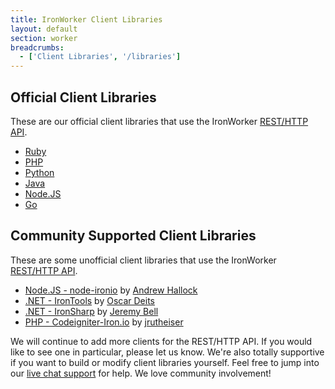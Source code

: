 ```yaml
---
title: IronWorker Client Libraries
layout: default
section: worker
breadcrumbs:
  - ['Client Libraries', '/libraries']
---
```


## Official Client Libraries

These are our official client libraries that use the IronWorker <a href="/worker/reference/api">REST/HTTP API</a>.&nbsp;<br>
<div>
<ul class="libs">
	<li><a href="https://github.com/iron-io/iron_worker_ruby_ng" target="_blank" data-lang="ruby">Ruby</a></li>
	<li><a href="https://github.com/iron-io/iron_worker_php" target="_blank" data-lang="php">PHP</a></li>
	<li><a href="https://github.com/iron-io/iron_worker_python" target="_blank" data-lang="python">Python</a></li>
	<li><a href="https://github.com/iron-io/iron_worker_java" target="_blank" data-lang="java">Java</a></li>
	<li><a href="https://github.com/iron-io/iron_worker_node" target="_blank" data-lang="node">Node.JS</a></li>
	<li><a href="https://github.com/iron-io/iron_go" target="_blank" data-lang="go">Go</a></li>
</ul>
</div>

## Community Supported Client Libraries

These are some unofficial client libraries that use the IronWorker <a href="/worker/reference/api">REST/HTTP API</a>.&nbsp;<br>
<div>
<ul>
  <li><a href="https://github.com/ahallock/node-ironio" target="_blank">Node.JS - node-ironio</a> by <a href="https://github.com/ahallock/" target="_blank">Andrew Hallock</a></li>
  <li><a href="https://github.com/odeits/IronTools" target="_blank">.NET - IronTools</a> by <a href="https://github.com/odeits" target="_blank">Oscar Deits</a></li>
  <li><a href="http://grcodemonkey.github.io/iron_sharp/" target="_blank">.NET - IronSharp</a> by <a href="https://github.com/grcodemonkey" target="_blank">Jeremy Bell</a></li>
  <li><a href="https://github.com/jrutheiser/Codeigniter-Iron.io" target="_blank">PHP - Codeigniter-Iron.io</a> by <a href="https://github.com/jrutheiser" target="_blank">jrutheiser</a></li>
</ul>
</div>

We will continue to add more clients for the REST/HTTP API. If you would like to see one in particular, please let us know.
We're also totally supportive if you want to build or modify client libraries yourself. Feel free to jump into our
[live chat support](http://get.iron.io/chat) for help. We love community involvement!
